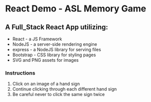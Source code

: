 # React Demo - ASL Memory Game

## A Full_Stack React App utilizing:

* React - a JS Framework
* NodeJS - a server-side rendering engine
* express - a NodeJS library for serving files
* Bootstrap - CSS library for styling pages
* SVG and PNG assets for images

### Instructions
1. Click on an image of a hand sign
2. Continue clicking through each different hand sign
3. Be careful never to click the same sign twice

